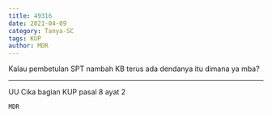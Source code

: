 ```yaml
---
title: 49316
date: 2021-04-09
category: Tanya-SC
tags: KUP
author: MDR
---
```


Kalau pembetulan SPT nambah KB terus ada dendanya itu dimana ya mba?

---

UU Cika bagian KUP pasal 8 ayat 2

`MDR`
